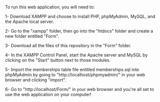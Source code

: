 To run this web application, you will need to:

1- Download XAMPP and choose to install PHP, phpMyAdmin, MySQL, and the Apache local server.

2- Go to the "xampp" folder, then go into the "htdocs" folder and create a new folder entitled "Form".

3- Download all the files of this repository in the "Form" folder.

4- In the XAMPP Control Panel, start the Apache server and MySQL by clicking on the "Start" button next to those modules.

5- Import the memberships table file entitled memberships.sql into phpMyAdmin by going to "http://localhost/phpmyadmin/" in your web browser and clicking "import".

6- Go to "http://localhost/Form/" in your web browser and you're all set to use the web application on your computer!
